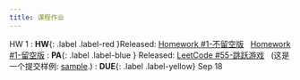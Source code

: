 ```yaml
---
title: 课程作业
---
```


HW 1
:  **HW**{: .label .label-red }Released: [Homework #1-不留空版](https://basics.sjtu.edu.cn/~yangqizhe/pdf/algo2024w/homework/Algo-hw1-noblank.pdf) &nbsp; [Homework #1-留空版](https://basics.sjtu.edu.cn/~yangqizhe/pdf/algo2024w/homework/Algo-hw1-blank.pdf)
:  **PA**{: .label .label-blue } Released: [LeetCode #55-跳跃游戏](https://leetcode.cn/problems/jump-game/) &nbsp; (这是一个提交样例: [sample](https://basics.sjtu.edu.cn/~yangqizhe/pdf/algo2023w/homework/sample.pdf).)
:  **DUE**{: .label .label-yellow} Sep 18

